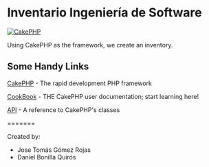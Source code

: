 Inventario Ingeniería de Software
=======

[![CakePHP](http://cakephp.org/img/cake-logo.png)](http://www.cakephp.org)

Using CakePHP as the framework, we create an inventory.

Some Handy Links
----------------

[CakePHP](http://www.cakephp.org) - The rapid development PHP framework

[CookBook](http://book.cakephp.org) - THE CakePHP user documentation; start learning here!

[API](http://api.cakephp.org) - A reference to CakePHP's classes

=======

Created by:
- Jose Tomás Gómez Rojas
- Daniel Bonilla Quirós 
